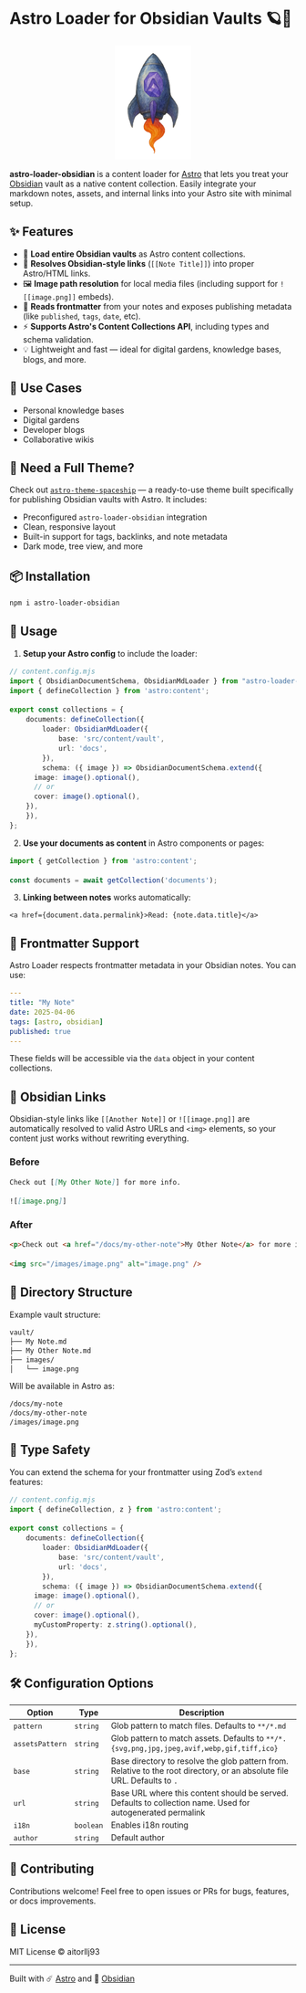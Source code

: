 # Astro Loader for Obsidian Vaults 🪐🔗

<center>
	<img src="https://github.com/aitorllj93/astro-loader-obsidian/blob/main/packages/astro-loader-obsidian/logo.png" alt="Description" height="200">
</center>

**astro-loader-obsidian** is a content loader for [Astro](https://astro.build/) that lets you treat your [Obsidian](https://obsidian.md/) vault as a native content collection. Easily integrate your markdown notes, assets, and internal links into your Astro site with minimal setup.

## ✨ Features

- 📁 **Load entire Obsidian vaults** as Astro content collections.
- 🔗 **Resolves Obsidian-style links** (`[[Note Title]]`) into proper Astro/HTML links.
- 🖼️ **Image path resolution** for local media files (including support for `![[image.png]]` embeds).
- 📝 **Reads frontmatter** from your notes and exposes publishing metadata (like `published`, `tags`, `date`, etc).
- ⚡ **Supports Astro's Content Collections API**, including types and schema validation.
- 💡 Lightweight and fast — ideal for digital gardens, knowledge bases, blogs, and more.

## 🚀 Use Cases

- Personal knowledge bases
- Digital gardens
- Developer blogs
- Collaborative wikis

## 🧰 Need a Full Theme?

Check out [`astro-theme-spaceship`](https://github.com/aitorllj93/astro-theme-spaceship) — a ready-to-use theme built specifically for publishing Obsidian vaults with Astro. It includes:

- Preconfigured `astro-loader-obsidian` integration
- Clean, responsive layout
- Built-in support for tags, backlinks, and note metadata
- Dark mode, tree view, and more

## 📦 Installation

```sh
npm i astro-loader-obsidian
```

## 🔧 Usage

1. **Setup your Astro config** to include the loader:

```ts
// content.config.mjs
import { ObsidianDocumentSchema, ObsidianMdLoader } from "astro-loader-obsidian";
import { defineCollection } from 'astro:content';

export const collections = {
	documents: defineCollection({
		loader: ObsidianMdLoader({
			base: 'src/content/vault',
			url: 'docs',
		}),
		schema: ({ image }) => ObsidianDocumentSchema.extend({
      image: image().optional(),
      // or
      cover: image().optional(),
    }),
	}),
};

```

2. **Use your documents as content** in Astro components or pages:

```ts
import { getCollection } from 'astro:content';

const documents = await getCollection('documents');
```

3. **Linking between notes** works automatically:

```astro
<a href={document.data.permalink}>Read: {note.data.title}</a>
```

## 🧠 Frontmatter Support

Astro Loader respects frontmatter metadata in your Obsidian notes. You can use:

```yaml
---
title: "My Note"
date: 2025-04-06
tags: [astro, obsidian]
published: true
---
```

These fields will be accessible via the `data` object in your content collections.

## 🔗 Obsidian Links

Obsidian-style links like `[[Another Note]]` or `![[image.png]]` are automatically resolved to valid Astro URLs and `<img>` elements, so your content just works without rewriting everything.

### Before

```markdown
Check out [[My Other Note]] for more info.

![[image.png]]
```

### After

```html
<p>Check out <a href="/docs/my-other-note">My Other Note</a> for more info.</p>

<img src="/images/image.png" alt="image.png" />
```

## 📁 Directory Structure

Example vault structure:

```
vault/
├── My Note.md
├── My Other Note.md
├── images/
│   └── image.png
```

Will be available in Astro as:

```
/docs/my-note
/docs/my-other-note
/images/image.png
```

## 🧪 Type Safety

You can extend the schema for your frontmatter using Zod’s `extend` features:

```ts
// content.config.mjs
import { defineCollection, z } from 'astro:content';

export const collections = {
	documents: defineCollection({
		loader: ObsidianMdLoader({
			base: 'src/content/vault',
			url: 'docs',
		}),
		schema: ({ image }) => ObsidianDocumentSchema.extend({
      image: image().optional(),
      // or
      cover: image().optional(),
      myCustomProperty: z.string().optional(),
    }),
	}),
};
```

## 🛠️ Configuration Options

| Option          | Type      | Description                                             |
|-----------------|-----------|---------------------------------------------------------|
| `pattern`  | `string`  | Glob pattern to match files. Defaults to `**/*.md` |
| `assetsPattern`  | `string`  | Glob pattern to match assets. Defaults to `**/*.{svg,png,jpg,jpeg,avif,webp,gif,tiff,ico}` |
| `base`     | `string`  | Base directory to resolve the glob pattern from. Relative to the root directory, or an absolute file URL. Defaults to `.`                     |
| `url`    | `string`  | Base URL where this content should be served. Defaults to collection name. Used for autogenerated permalink                |
| `i18n`  | `boolean` | Enables i18n routing     |
| `author`    | `string`  | Default author                |

## 🙌 Contributing

Contributions welcome! Feel free to open issues or PRs for bugs, features, or docs improvements.

## 📄 License

MIT License © aitorllj93

---

Built with ☄️ [Astro](https://astro.build) and 🧠 [Obsidian](https://obsidian.md)